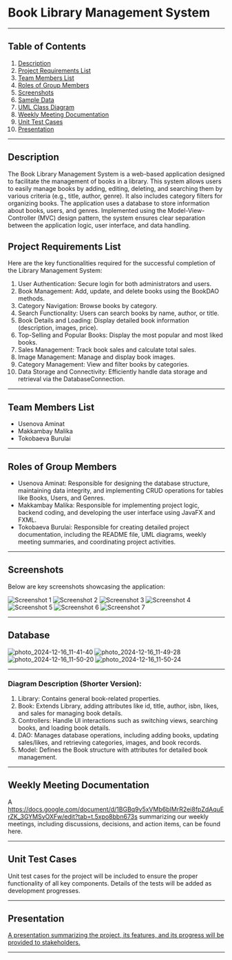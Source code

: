 # Book Library Management System

---

## Table of Contents
1. [Description](#description)
2. [Project Requirements List](#project-requirements-list)
3. [Team Members List](#team-members-list)
4. [Roles of Group Members](#roles-of-group-members)
5. [Screenshots](#screenshots)
6. [Sample Data](#sample-data)
7. [UML Class Diagram](#uml-class-diagram)
8. [Weekly Meeting Documentation](#weekly-meeting-documentation)
9. [Unit Test Cases](#unit-test-cases)
10. [Presentation](#presentation)

---

## Description

The Book Library Management System is a web-based application designed to facilitate the management of books in a library. This system allows users to easily manage books by adding, editing, deleting, and searching them by various criteria (e.g., title, author, genre). It also includes category filters for organizing books. The application uses a database to store information about books, users, and genres. Implemented using the Model-View-Controller (MVC) design pattern, the system ensures clear separation between the application logic, user interface, and data handling.


## Project Requirements List

Here are the key functionalities required for the successful completion of the Library Management System:

1. User Authentication: Secure login for both administrators and users.
2. Book Management: Add, update, and delete books using the BookDAO methods.
3. Category Navigation: Browse books by category.
4. Search Functionality: Users can search books by name, author, or title.
5. Book Details and Loading: Display detailed book information (description, images, price).
6. Top-Selling and Popular Books: Display the most popular and most liked books.
7. Sales Management: Track book sales and calculate total sales.
8. Image Management: Manage and display book images.
9. Category Management: View and filter books by categories.
10. Data Storage and Connectivity: Efficiently handle data storage and retrieval via the DatabaseConnection.

---

## Team Members List

- Usenova Aminat
- Makkambay Malika
- Tokobaeva Burulai

---

## Roles of Group Members

- Usenova Aminat: Responsible for designing the database structure, maintaining data integrity, and implementing CRUD operations for tables like Books, Users, and Genres.
- Makkambay Malika: Responsible for implementing project logic, backend coding, and developing the user interface using JavaFX and FXML.
- Tokobaeva Burulai: Responsible for creating detailed project documentation, including the README file, UML diagrams, weekly meeting summaries, and coordinating project activities.

---

## Screenshots

Below are key screenshots showcasing the application:

![Screenshot 1](https://github.com/user-attachments/assets/fdc87a4e-8134-44de-9a86-9e6fe5e53400)
![Screenshot 2](https://github.com/user-attachments/assets/34089d79-d317-4d58-9e4e-b7434f72fa60)
![Screenshot 3](https://github.com/user-attachments/assets/8daf7cfa-3e59-4977-ab38-cd246a60d503)
![Screenshot 4](https://github.com/user-attachments/assets/adee006c-e49d-4f13-9650-d153f883084a)
![Screenshot 5](https://github.com/user-attachments/assets/d38565d1-6731-4af2-a3d0-a05e06b16195)
![Screenshot 6](https://github.com/user-attachments/assets/09ac6bf7-909e-4819-9432-0a7021647a47)
![Screenshot 7](https://github.com/user-attachments/assets/28fd562b-2d51-44c6-a1fc-4c4a3ba73d4c)

---
## Database
![photo_2024-12-16_11-41-40](https://github.com/user-attachments/assets/4f1b2c3e-acdb-404d-84bb-80d607b183ec)
![photo_2024-12-16_11-49-28](https://github.com/user-attachments/assets/f2ad7a4b-50d7-445d-9aee-7099c4661d55)
![photo_2024-12-16_11-50-20](https://github.com/user-attachments/assets/8d111ea7-9dca-42a4-87a4-504e6f807147)
![photo_2024-12-16_11-50-24](https://github.com/user-attachments/assets/1de2791d-e08b-4d1f-8c4f-e753d4265c07)

---
 
### Diagram Description (Shorter Version):  
1. Library: Contains general book-related properties.  
2. Book: Extends Library, adding attributes like id, title, author, isbn, likes, and sales for managing book details.  
3. Controllers: Handle UI interactions such as switching views, searching books, and loading book details.  
4. DAO: Manages database operations, including adding books, updating sales/likes, and retrieving categories, images, and book records.  
5. Model: Defines the Book structure with attributes for detailed book management.


---

## Weekly Meeting Documentation

A https://docs.google.com/document/d/1BGBq9v5xVMb6bIMrR2ei8fpZdAquErZK_3GYMSyOXFw/edit?tab=t.5xpo8bbn673s summarizing our weekly meetings, including discussions, decisions, and action items, can be found here.

---

## Unit Test Cases

Unit test cases for the project will be included to ensure the proper functionality of all key components. Details of the tests will be added as development progresses.

---

## Presentation

[A presentation summarizing the project, its features, and its progress will be provided to stakeholders.](https://www.canva.com/design/DAGZRj6AOIg/VqhCkkI5PhZrAzIpBSGyCQ/edit?utm_content=DAGZRj6AOIg&utm_campaign=designshare&utm_medium=link2&utm_source=sharebutton)

---
